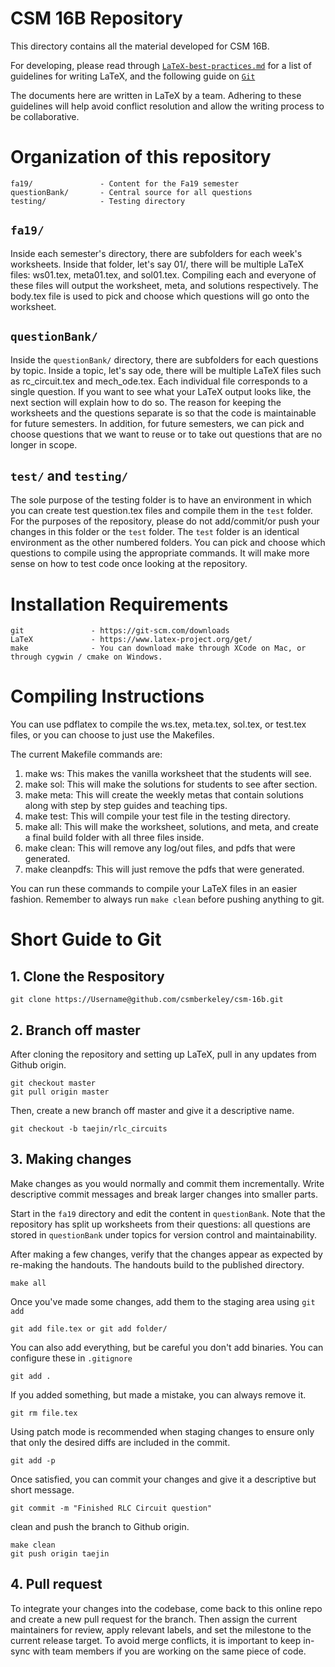# CSM 16B Repository

This directory contains all the material developed for CSM 16B.

For developing, please read through [`LaTeX-best-practices.md`](./00-LaTeX-best-practices.md) for a list of guidelines for writing LaTeX, and the following guide on [`Git`](https://rogerdudler.github.io/git-guide/)

The documents here are written in LaTeX by a team. Adhering to these guidelines will help avoid conflict resolution
and allow the writing process to be collaborative.

# Organization of this repository

    fa19/               - Content for the Fa19 semester 
    questionBank/       - Central source for all questions
    testing/            - Testing directory

## `fa19/`
Inside each semester's directory, there are subfolders for each week's worksheets. Inside that folder, let's say 01/, there will be multiple LaTeX files: ws01.tex, meta01.tex, and sol01.tex. Compiling each and everyone of these files will output the worksheet, meta, and solutions respectively. The body.tex file is used to pick and choose which questions will go onto the worksheet.

## `questionBank/`
Inside the `questionBank/` directory, there are subfolders for each questions by topic.
Inside a topic, let's say ode, there will be multiple LaTeX files such as rc_circuit.tex 
and mech_ode.tex. Each individual file corresponds to a single question. If you want to 
see what your LaTeX output looks like, the next section will explain how to do so. The 
reason for keeping the worksheets and the questions separate is so that the code is 
maintainable for future semesters. In addition, for future semesters, we can pick and 
choose questions that we want to reuse or to take out questions that are no longer in 
scope.

## `test/` and `testing/`
The sole purpose of the testing folder is to have an environment in which you can create test question.tex files and compile them in the `test` folder. For the purposes of the repository, please do not add/commit/or push your changes in this folder or the `test` folder. The `test` folder is an identical environment as the other numbered folders. You can pick and choose which questions to compile using the appropriate commands. It will make more sense on how to test code once looking at the repository.

# Installation Requirements
    git               - https://git-scm.com/downloads
    LaTeX             - https://www.latex-project.org/get/
    make              - You can download make through XCode on Mac, or through cygwin / cmake on Windows.

# Compiling Instructions

You can use pdflatex to compile the ws.tex, meta.tex, sol.tex, or test.tex files, or you can choose to just use the Makefiles. 

The current Makefile commands are:

 1. make ws: This makes the vanilla worksheet that the students will see.
 2. make sol: This will make the solutions for students to see after section.
 3. make meta: This will create the weekly metas that contain solutions along with step by step guides and teaching tips.
 4. make test: This will compile your test file in the testing directory.
 5. make all: This will make the worksheet, solutions, and meta, and create a final build folder with all three files inside. 
 6. make clean: This will remove any log/out files, and pdfs that were generated.
 7. make cleanpdfs: This will just remove the pdfs that were generated.

You can run these commands to compile your LaTeX files in an easier fashion. Remember to always run `make clean` before pushing anything to git.

# Short Guide to Git

## 1. Clone the Respository

    git clone https://Username@github.com/csmberkeley/csm-16b.git

## 2. Branch off master
After cloning the repository and setting up LaTeX, pull in any updates from Github origin.

    git checkout master
    git pull origin master

Then, create a new branch off master and give it a descriptive name.

    git checkout -b taejin/rlc_circuits

## 3. Making changes

Make changes as you would normally and commit them incrementally. Write descriptive commit messages and break larger changes into smaller parts.

Start in the `fa19` directory and edit the content in `questionBank`. Note that the repository has split up worksheets from their questions: all questions are stored in `questionBank` under topics for version control and maintainability.

After making a few changes, verify that the changes appear as expected by re-making the handouts. The handouts build to the published directory.

    make all

Once you've made some changes, add them to the staging area using `git add`

    git add file.tex or git add folder/
    
You can also add everything, but be careful you don't add binaries. You can configure these in `.gitignore`
    
    git add .
    
If you added something, but made a mistake, you can always remove it.

    git rm file.tex

Using patch mode is recommended when staging changes to ensure only that only the desired diffs are included in the commit.

    git add -p 

Once satisfied, you can commit your changes and give it a descriptive but short message.

    git commit -m "Finished RLC Circuit question"

clean and push the branch to Github origin.

    make clean
    git push origin taejin

## 4. Pull request
To integrate your changes into the codebase, come back to this online repo and create a new pull request for the branch. Then assign the current maintainers for review, apply relevant labels, and set the milestone to the current release target.
To avoid merge conflicts, it is important to keep in-sync with team members if you are working on the same piece of code.

